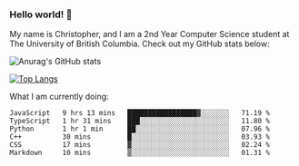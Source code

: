 ### Hello world! 👋
My name is Christopher, and I am a 2nd Year Computer Science student at The University of British Columbia. 
Check out my GitHub stats below: 

![Anurag's GitHub stats](https://github-readme-stats.vercel.app/api?username=chrishadrian&hide=contribs,issues&count_private=true&show_icons=true&theme=tokyonight)

[![Top Langs](https://github-readme-stats.vercel.app/api/top-langs/?username=chrishadrian&layout=compact&theme=tokyonight&langs_count=4)](https://github.com/anuraghazra/github-readme-stats)

What I am currently doing:
<!--START_SECTION:waka-->

```text
JavaScript   9 hrs 13 mins   █████████████████▓░░░░░░░   71.19 %
TypeScript   1 hr 31 mins    ███░░░░░░░░░░░░░░░░░░░░░░   11.80 %
Python       1 hr 1 min      ██░░░░░░░░░░░░░░░░░░░░░░░   07.96 %
C++          30 mins         █░░░░░░░░░░░░░░░░░░░░░░░░   03.93 %
CSS          17 mins         ▓░░░░░░░░░░░░░░░░░░░░░░░░   02.24 %
Markdown     10 mins         ▒░░░░░░░░░░░░░░░░░░░░░░░░   01.31 %
```

<!--END_SECTION:waka-->
<!-- [![willianrod's wakatime stats](https://github-readme-stats.vercel.app/api/wakatime?username=chrishadrian)](https://github.com/anuraghazra/github-readme-stats) -->

<!--
- 🔭 I’m currently working on ...
- 🌱 I’m currently learning ...
- 👯 I’m looking to collaborate on ...
- 🤔 I’m looking for help with ...
- 💬 Ask me about ...
- 📫 How to reach me: ...
- 😄 Pronouns: ...
- ⚡ Fun fact: ...
-->
